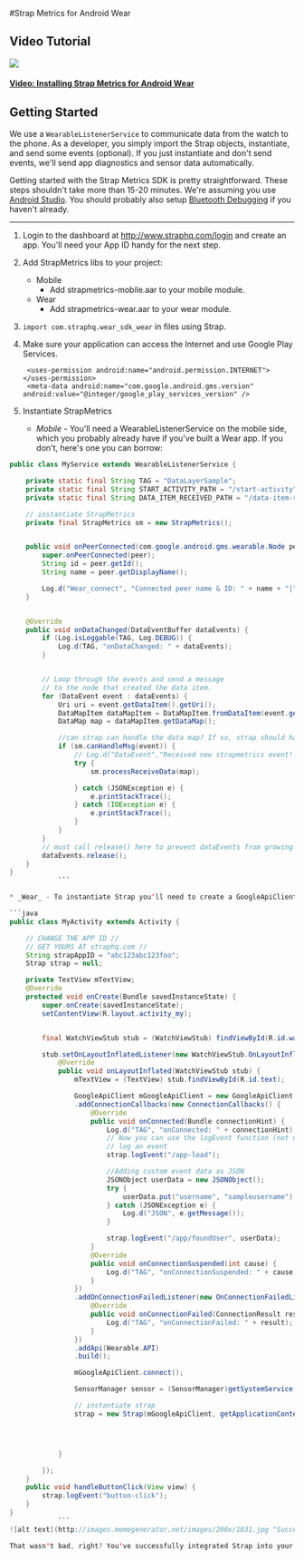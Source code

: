 #Strap Metrics for Android Wear

## Video Tutorial
<a id="vid2" href="https://vimeo.com/106435979" target="_blank" class="scrollToLink">
	<img src="https://i.vimeocdn.com/video/489550158_640.jpg">
	<h4 class="play-video-button">Video: Installing Strap Metrics for Android Wear</h4>
</a>

## Getting Started


We use a ```WearableListenerService``` to communicate data from the watch to the phone. As a developer, you simply import the Strap objects, instantiate, and send some events (optional). If you just instantiate and don't send events, we'll send app diagnostics and sensor data automatically.

Getting started with the Strap Metrics SDK is pretty straightforward. These steps shouldn't take more than 15-20 minutes. We're assuming you use <a href="https://developer.android.com/sdk/installing/studio.html">Android Studio</a>. You should probably also setup <a href="https://developer.android.com/training/wearables/apps/bt-debugging.html">Bluetooth Debugging</a> if you haven't already.

---

1. Login to the dashboard at http://www.straphq.com/login and create an app. You'll need your App ID handy for the next step.

2. Add StrapMetrics libs to your project:
	* Mobile
		- Add strapmetrics-mobile.aar to your mobile module.
	* Wear
		- Add strapmetrics-wear.aar to your wear module.

3. ```import com.straphq.wear_sdk_wear``` in files using Strap.

4. Make sure your application can access the Internet and use Google Play Services.

		<uses-permission android:name="android.permission.INTERNET"></uses-permission>
		<meta-data android:name="com.google.android.gms.version" android:value="@integer/google_play_services_version" />

5. Instantiate StrapMetrics
	* _Mobile_ - You'll need a WearableListenerService on the mobile side, which you probably already have if you've built a Wear app. If you don't, here's one you can borrow:

```java
public class MyService extends WearableListenerService {

	private static final String TAG = "DataLayerSample";
	private static final String START_ACTIVITY_PATH = "/start-activity";
	private static final String DATA_ITEM_RECEIVED_PATH = "/data-item-received";

	// instantiate StrapMetrics
	private final StrapMetrics sm = new StrapMetrics();


	public void onPeerConnected(com.google.android.gms.wearable.Node peer) {
		super.onPeerConnected(peer);
		String id = peer.getId();
		String name = peer.getDisplayName();

		Log.d("Wear_connect", "Connected peer name & ID: " + name + "|" + id);
	}


	@Override
	public void onDataChanged(DataEventBuffer dataEvents) {
		if (Log.isLoggable(TAG, Log.DEBUG)) {
			Log.d(TAG, "onDataChanged: " + dataEvents);
		}


		// Loop through the events and send a message
		// to the node that created the data item.
		for (DataEvent event : dataEvents) {
			Uri uri = event.getDataItem().getUri();
			DataMapItem dataMapItem = DataMapItem.fromDataItem(event.getDataItem());
			DataMap map = dataMapItem.getDataMap();

			//can strap can handle the data map? If so, strap should handle the event
			if (sm.canHandleMsg(event)) {
				// Log.d("DataEvent","Received new strapmetrics event!! " + map.toString());
				try {
					sm.processReceiveData(map);

				} catch (JSONException e) {
					e.printStackTrace();
				} catch (IOException e) {
					e.printStackTrace();
				}
			}
		}
		// must call release() here to prevent dataEvents from growing too large.
		dataEvents.release();
	}
}
			```

* _Wear_ - To instantiate Strap you'll need to create a GoogleApiClient, have access to the Context, and have a valid appID to pass. Once you've created the Strap metrics, you can use the ```logEvent('/event-name/foo')``` function to log events. You can also pass a JSONObject along with the event name using the  ```logEvent('/event-name/foo', JSONObject)``` function to log custom data.

```java
public class MyActivity extends Activity {

	// CHANGE THE APP ID //
	// GET YOURS AT straphq.com //
	String strapAppID = "abc123abc123foo";
	Strap strap = null;

	private TextView mTextView;
	@Override
	protected void onCreate(Bundle savedInstanceState) {
		super.onCreate(savedInstanceState);
		setContentView(R.layout.activity_my);


		final WatchViewStub stub = (WatchViewStub) findViewById(R.id.watch_view_stub);

		stub.setOnLayoutInflatedListener(new WatchViewStub.OnLayoutInflatedListener() {
			@Override
			public void onLayoutInflated(WatchViewStub stub) {
				mTextView = (TextView) stub.findViewById(R.id.text);

				GoogleApiClient mGoogleApiClient = new GoogleApiClient.Builder(getApplicationContext())
				.addConnectionCallbacks(new ConnectionCallbacks() {
					@Override
					public void onConnected(Bundle connectionHint) {
						Log.d("TAG", "onConnected: " + connectionHint);
						// Now you can use the logEvent function (not until watch is connected)
						// log an event
						strap.logEvent("/app-load");

						//Adding custom event data as JSON
						JSONObject userData = new JSONObject();
						try {
							userData.put("username", "sampleusername");
						} catch (JSONException e) {
							Log.d("JSON", e.getMessage());
						}

						strap.logEvent("/app/foundUser", userData);
					}
					@Override
					public void onConnectionSuspended(int cause) {
						Log.d("TAG", "onConnectionSuspended: " + cause);
					}
				})
				.addOnConnectionFailedListener(new OnConnectionFailedListener() {
					@Override
					public void onConnectionFailed(ConnectionResult result) {
						Log.d("TAG", "onConnectionFailed: " + result);
					}
				})
				.addApi(Wearable.API)
				.build();

				mGoogleApiClient.connect();

				SensorManager sensor = (SensorManager)getSystemService(SENSOR_SERVICE);

				// instantiate strap
				strap = new Strap(mGoogleApiClient, getApplicationContext(), strapAppID);




			}

		});
	}
	public void handleButtonClick(View view) {
		strap.logEvent("button-click");
	}
}
			```
![alt text](http://images.memegenerator.net/images/200x/1031.jpg "Success Kid")

That wasn't bad, right? You've successfully integrated Strap into your Android Wear application. We'll start crunching the numbers as data starts to flow into Strap, and you'll be seeing <a href="https://www.straphq.com/login">reports on the dashboard</a> in a few minutes. We have tested Strap in a variety of app configurations, but your feedback is extremely important to us in this beta period! If you have any questions, concerns, or problems with Strap Metrics, please let us know. You can open an issue on GitHub, visit our community support portal at http://strap.uservoice.com, email us at support@straphq.com, or tweet us @getstrap.

